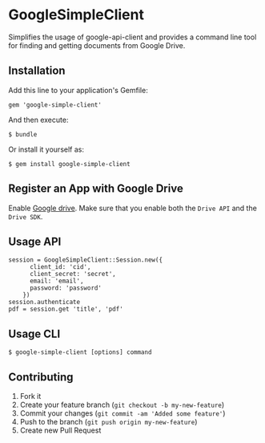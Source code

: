 # GoogleSimpleClient

Simplifies the usage of google-api-client and provides a command line tool for
finding and getting documents from Google Drive.


## Installation

Add this line to your application's Gemfile:

    gem 'google-simple-client'

And then execute:

    $ bundle

Or install it yourself as:

    $ gem install google-simple-client

## Register an App with Google Drive

Enable [Google drive](https://developers.google.com/drive/register).
Make sure that you enable both the `Drive API` and the `Drive SDK`.

## Usage API

    session = GoogleSimpleClient::Session.new({
          client_id: 'cid',
          client_secret: 'secret',
          email: 'email',
          password: 'password'
        })
    session.authenticate
    pdf = session.get 'title', 'pdf'

## Usage CLI

    $ google-simple-client [options] command 


## Contributing

1. Fork it
2. Create your feature branch (`git checkout -b my-new-feature`)
3. Commit your changes (`git commit -am 'Added some feature'`)
4. Push to the branch (`git push origin my-new-feature`)
5. Create new Pull Request

